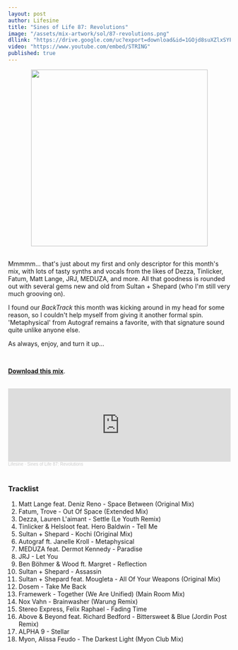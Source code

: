 ```yaml
---
layout: post
author: Lifesine
title: "Sines of Life 87: Revolutions"
image: "/assets/mix-artwork/sol/87-revolutions.png"
dllink: "https://drive.google.com/uc?export=download&id=1GOjd8suXZlxSYFPyalduYzIYRnyJJn_X"
video: "https://www.youtube.com/embed/STRING"
published: true
---
```


<div style="text-align:center"><img src="{{ page.image }}" width="400px" height="auto" /></div>
<br>

Mmmmm... that's just about my first and only descriptor for this month's mix, with lots of tasty synths and vocals from the likes of Dezza, Tinlicker, Fatum, Matt Lange, JRJ, MEDUZA, and more. All that goodness is rounded out with several gems new and old from Sultan + Shepard (who I'm still very much grooving on).

I found our _BackTrack_ this month was kicking around in my head for some reason, so I couldn't help myself from giving it another formal spin. 'Metaphysical' from Autograf remains a favorite, with that signature sound quite unlike anyone else.

As always, enjoy, and turn it up...

<br>

<a href=" {{ page.dllink }} " target="_blank">**Download this mix**</a>.

<br>

<iframe width="100%" height="166" scrolling="no" frameborder="no" allow="autoplay" src="https://w.soundcloud.com/player/?url=https%3A//api.soundcloud.com/tracks/1025380543&color=%2300d7ff&auto_play=false&hide_related=false&show_comments=true&show_user=true&show_reposts=false&show_teaser=true"></iframe><div style="font-size: 10px; color: #cccccc;line-break: anywhere;word-break: normal;overflow: hidden;white-space: nowrap;text-overflow: ellipsis; font-family: Interstate,Lucida Grande,Lucida Sans Unicode,Lucida Sans,Garuda,Verdana,Tahoma,sans-serif;font-weight: 100;"><a href="https://soundcloud.com/lifesine" title="Lifesine" target="_blank" style="color: #cccccc; text-decoration: none;">Lifesine</a> · <a href="https://soundcloud.com/lifesine/sines-of-life-87" title="Sines of Life 87: Revolutions" target="_blank" style="color: #cccccc; text-decoration: none;">Sines of Life 87: Revolutions</a></div>

<br>


### Tracklist

01. Matt Lange feat. Deniz Reno - Space Between (Original Mix)
02. Fatum, Trove - Out Of Space (Extended Mix)
03. Dezza, Lauren L'aimant - Settle (Le Youth Remix)
04. Tinlicker & Helsloot feat. Hero Baldwin - Tell Me
05. Sultan + Shepard - Kochi (Original Mix)
06. Autograf ft. Janelle Kroll - Metaphysical
07. MEDUZA feat. Dermot Kennedy - Paradise
08. JRJ - Let You
09. Ben Böhmer & Wood ft. Margret - Reflection
10. Sultan + Shepard - Assassin
11. Sultan + Shepard feat. Mougleta - All Of Your Weapons (Original Mix)
12. Dosem - Take Me Back
13. Framewerk - Together (We Are Unified) (Main Room Mix)
14. Nox Vahn - Brainwasher (Warung Remix)
15. Stereo Express, Felix Raphael - Fading Time
16. Above & Beyond feat. Richard Bedford - Bittersweet & Blue (Jordin Post Remix)
17. ALPHA 9 - Stellar
18. Myon, Alissa Feudo - The Darkest Light (Myon Club Mix)

<br>
